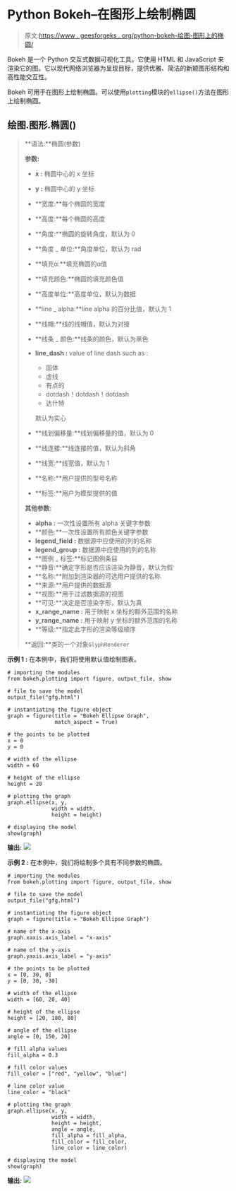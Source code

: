 # Python Bokeh–在图形上绘制椭圆

> 原文:[https://www . geesforgeks . org/python-bokeh-绘图-图形上的椭圆/](https://www.geeksforgeeks.org/python-bokeh-plotting-ellipses-on-a-graph/)

Bokeh 是一个 Python 交互式数据可视化工具。它使用 HTML 和 JavaScript 来渲染它的图。它以现代网络浏览器为呈现目标，提供优雅、简洁的新颖图形结构和高性能交互性。

Bokeh 可用于在图形上绘制椭圆。可以使用`plotting`模块的`ellipse()`方法在图形上绘制椭圆。

## 绘图.图形.椭圆()

> **语法:**椭圆(参数)
> 
> **参数:**
> 
> *   **x :** 椭圆中心的 x 坐标
> *   **y :** 椭圆中心的 y 坐标
> *   **宽度:**每个椭圆的宽度
> *   **高度:**每个椭圆的高度
> *   **角度:**椭圆的旋转角度，默认为 0
> *   **角度 _ 单位:**角度单位，默认为 rad
> *   **填充α:**填充椭圆的α值
> *   **填充颜色:**椭圆的填充颜色值
> *   **高度单位:**高度单位，默认为数据
> *   **line _ alpha:**line alpha 的百分比值，默认为 1
> *   **线帽:**线的线帽值，默认为对接
> *   **线条 _ 颜色:**线条的颜色，默认为黑色
> *   **line_dash :** value of line dash such as :
>     *   固体
>     *   虚线
>     *   有点的
>     *   dotdash！dotdash！dotdash
>     *   达什特
>     
>     默认为实心
>     
>     
> *   **线划偏移量:**线划偏移量的值，默认为 0
> *   **线连接:**线连接的值，默认为斜角
> *   **线宽:**线宽值，默认为 1
> *   **名称:**用户提供的型号名称
> *   **标签:**用户为模型提供的值
> 
> **其他参数:**
> 
> *   **alpha :** 一次性设置所有 alpha 关键字参数
> *   **颜色:**一次性设置所有颜色关键字参数
> *   **legend_field :** 数据源中应使用的列的名称
> *   **legend_group :** 数据源中应使用的列的名称
> *   **图例 _ 标签:**标记图例条目
> *   **静音:**确定字形是否应该渲染为静音，默认为假
> *   **名称:**附加到渲染器的可选用户提供的名称
> *   **来源:**用户提供的数据源
> *   **视图:**用于过滤数据源的视图
> *   **可见:**决定是否渲染字形，默认为真
> *   **x_range_name :** 用于映射 x 坐标的额外范围的名称
> *   **y_range_name :** 用于映射 y 坐标的额外范围的名称
> *   **等级:**指定此字形的渲染等级顺序
> 
> **返回:**类的一个对象`GlyphRenderer`

**示例 1 :** 在本例中，我们将使用默认值绘制图表。

```
# importing the modules
from bokeh.plotting import figure, output_file, show

# file to save the model
output_file("gfg.html")

# instantiating the figure object
graph = figure(title = "Bokeh Ellipse Graph",
               match_aspect = True)

# the points to be plotted
x = 0
y = 0

# width of the ellipse
width = 60

# height of the ellipse
height = 20

# plotting the graph
graph.ellipse(x, y,
              width = width,
              height = height)

# displaying the model
show(graph)
```

**输出:**
![](img/533b2ec48c28c60366ec36fd1d5f6545.png)

**示例 2 :** 在本例中，我们将绘制多个具有不同参数的椭圆。

```
# importing the modules
from bokeh.plotting import figure, output_file, show

# file to save the model
output_file("gfg.html")

# instantiating the figure object
graph = figure(title = "Bokeh Ellipse Graph")

# name of the x-axis
graph.xaxis.axis_label = "x-axis"

# name of the y-axis
graph.yaxis.axis_label = "y-axis"

# the points to be plotted
x = [0, 30, 0]
y = [0, 30, -30]

# width of the ellipse
width = [60, 20, 40]

# height of the ellipse
height = [20, 180, 80]

# angle of the ellipse
angle = [0, 150, 20]

# fill alpha values
fill_alpha = 0.3

# fill color values
fill_color = ["red", "yellow", "blue"]

# line color value
line_color = "black"

# plotting the graph
graph.ellipse(x, y,
              width = width,
              height = height,
              angle = angle,
              fill_alpha = fill_alpha,
              fill_color = fill_color,
              line_color = line_color)

# displaying the model
show(graph)
```

**输出:**
![](img/69630bdddbf0b511e1fee5a9ba4f8ef9.png)